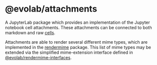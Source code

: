 # @evolab/attachments

A JupyterLab package which provides an implementation of the Jupyter notebook cell attachments.
These attachments can be connected to both markdown and raw [cells](../cells).

Attachments are able to render several different mime types, which are implemented
in the [rendermime](../rendermime) package. This list of mime types may be extended via
the simplified mime-extension interface defined in [@evolab/rendermime-interfaces](../rendermime-interfaces).
